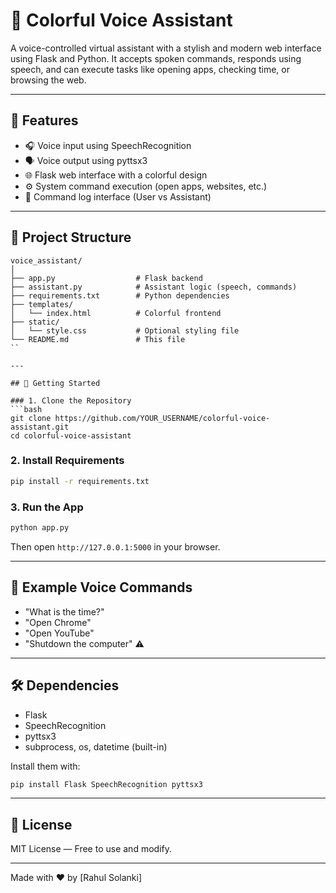 # 🎤 Colorful Voice Assistant

A voice-controlled virtual assistant with a stylish and modern web interface using Flask and Python. It accepts spoken commands, responds using speech, and can execute tasks like opening apps, checking time, or browsing the web.

---

## 🧠 Features
- 🎧 Voice input using SpeechRecognition
- 🗣️ Voice output using pyttsx3
- 🌐 Flask web interface with a colorful design
- ⚙️ System command execution (open apps, websites, etc.)
- 📝 Command log interface (User vs Assistant)

---

## 📁 Project Structure
```
voice_assistant/
│
├── app.py                  # Flask backend
├── assistant.py            # Assistant logic (speech, commands)
├── requirements.txt        # Python dependencies
├── templates/
│   └── index.html          # Colorful frontend
├── static/
│   └── style.css           # Optional styling file
└── README.md               # This file
``

---

## 🚀 Getting Started

### 1. Clone the Repository
```bash
git clone https://github.com/YOUR_USERNAME/colorful-voice-assistant.git
cd colorful-voice-assistant
```

### 2. Install Requirements
```bash
pip install -r requirements.txt
```

### 3. Run the App
```bash
python app.py
```
Then open `http://127.0.0.1:5000` in your browser.

---

## 💬 Example Voice Commands
- "What is the time?"
- "Open Chrome"
- "Open YouTube"
- "Shutdown the computer" ⚠️

---

## 🛠 Dependencies
- Flask
- SpeechRecognition
- pyttsx3
- subprocess, os, datetime (built-in)

Install them with:
```bash
pip install Flask SpeechRecognition pyttsx3
```

---

## 📄 License
MIT License — Free to use and modify.

---

Made with ❤️ by [Rahul Solanki]
